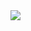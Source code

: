 <img src="https://img.shields.io/badge/c++-00599C?style=for-the-badge&logo=c%2B%2B&logoColor=white">
